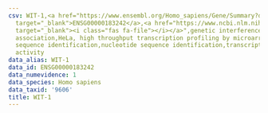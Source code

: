 ```yaml
---
csv: WIT-1,<a href="https://www.ensembl.org/Homo_sapiens/Gene/Summary?db=core;g=ENSG00000183242"
  target="_blank">ENSG00000183242</a>,<a href="https://www.ncbi.nlm.nih.gov/pubmed/17216044"
  target="_blank"><i class="fas fa-file"></i></a>",genetic interference,functional
  association,HeLa, high throughput transcription profiling by microarray,nucleotide
  sequence identification,nucleotide sequence identification,transcriptional regulation,up-regulates
  activity
data_alias: WIT-1
data_id: ENSG00000183242
data_numevidence: 1
data_species: Homo sapiens
data_taxid: '9606'
title: WIT-1
---
```

